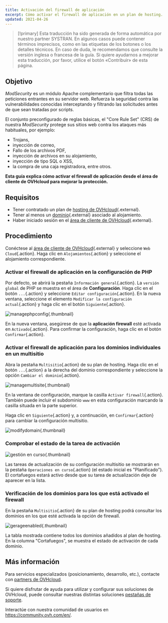 ```yaml
---
title: Activación del firewall de aplicación
excerpt: Cómo activar el firewall de aplicación en un plan de hosting.
updated: 2021-04-26
---
```


> [!primary]
> Esta traducción ha sido generada de forma automática por nuestro partner SYSTRAN. En algunos casos puede contener términos imprecisos, como en las etiquetas de los botones o los detalles técnicos. En caso de duda, le recomendamos que consulte la versión inglesa o francesa de la guía. Si quiere ayudarnos a mejorar esta traducción, por favor, utilice el botón «Contribuir» de esta página.
>

## Objetivo

*ModSecurity* es un módulo Apache complementario que filtra todas las peticiones entrantes en su servidor web. Refuerza la seguridad contra las vulnerabilidades conocidas interceptando y filtrando las solicitudes antes de que sean tratadas por scripts.

El conjunto preconfigurado de reglas básicas, el "Core Rule Set" (CRS) de nuestra *ModSecurity* protege sus sitios web contra los ataques más habituales, por ejemplo:

- Trojans,
- inyección de correo,
- Fallo de los archivos PDF,
- inyección de archivos en su alojamiento,
- inyección de tipo SQL o XSS,
- la compra de una caja registradora, entre otros.

**Esta guía explica cómo activar el firewall de aplicación desde el área de cliente de OVHcloud para mejorar la protección.**

## Requisitos

- Tener contratado un plan de [hosting de OVHcloud](/links/web/hosting){.external}.
- Tener al menos un [dominio](/links/web/domains){.external} asociado al alojamiento.
- Haber iniciado sesión en el [área de cliente de OVHcloud](/links/manager){.external}.

## Procedimiento

Conéctese al [área de cliente de OVHcloud](/links/manager){.external} y seleccione `Web Cloud`{.action}. Haga clic en `Alojamientos`{.action} y seleccione el alojamiento correspondiente.

### Activar el firewall de aplicación en la configuración de PHP

Por defecto, se abrirá la pestaña `Información general`{.action}. La `versión global` de PHP se muestra en el área de **Configuración**. Haga clic en el botón `...`{.action} y seleccione `Editar configuración`{.action}. En la nueva ventana, seleccione el elemento `Modificar la configuración actual`{.action} y haga clic en el botón `Siguiente`{.action}.

![managephpconfig](images/application-firewall-step-2.png){.thumbnail}

En la nueva ventana, asegúrese de que la **aplicación firewall** esté activada en `Activado`{.action}. Para confirmar la configuración, haga clic en el botón `Confirmar`{.action}.

### Activar el firewall de aplicación para los dominios individuales en un multisitio

Abra la pestaña `Multisitio`{.action} de su plan de hosting. Haga clic en el botón `...`{.action} a la derecha del dominio correspondiente y seleccione la opción `Cambiar el dominio`{.action}.

![managemultisite](images/modify-a-domain.png){.thumbnail}

En la ventana de configuración, marque la casilla `Activar firewall`{.action}. También puede incluir el subdominio `www` en esta configuración marcando la casilla situada en la parte superior.

Haga clic en `Siguiente`{.action} y, a continuación, en `Confirmar`{.action} para cambiar la configuración multisitio.

![modifydomain](images/modify-a-domain-enable-firewall-step-1.png){.thumbnail}

### Comprobar el estado de la tarea de activación

![gestión en curso](images/firewall-planned.png){.thumbnail}

Las tareas de actualización de su configuración multisitio se mostrarán en la pestaña `Operaciones en curso`{.action} (el estado inicial es "Planificado"). El cortafuegos estará activo desde que su tarea de actualización deje de aparecer en la lista.

### Verificación de los dominios para los que está activado el firewall

En la pestaña `Multisitio`{.action} de su plan de hosting podrá consultar los dominios en los que esté activada la opción de firewall.

![gerageenabled](images/firewall-enabled.png){.thumbnail}

La tabla mostrada contiene todos los dominios añadidos al plan de hosting. En la columna "Cortafuegos", se muestra el estado de activación de cada dominio.

## Más información

Para servicios especializados (posicionamiento, desarrollo, etc.), contacte con [partners de OVHcloud](/links/partner).

Si quiere disfrutar de ayuda para utilizar y configurar sus soluciones de OVHcloud, puede consultar nuestras distintas soluciones [pestañas de soporte](/links/support).

Interactúe con nuestra comunidad de usuarios en <https://community.ovh.com/en/>.